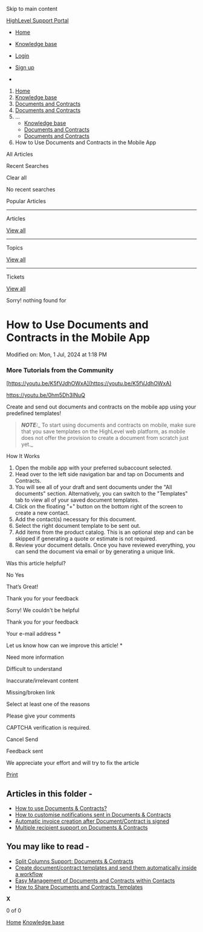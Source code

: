 Skip to main content

[ HighLevel Support Portal ](https://help.gohighlevel.com)

  * [ Home ](/support/home)
  * [ Knowledge base ](/support/solutions)

  * [Login](/support/login)
  * [Sign up](/support/signup)
  * 

  1. [Home](/support/home)
  2. [Knowledge base](/support/solutions)
  3. [Documents and Contracts](/support/solutions/48000453974)
  4. [Documents and Contracts](/support/solutions/folders/155000000203)
  5. ... 
     * [Knowledge base](/support/solutions)
     * [Documents and Contracts](/support/solutions/48000453974)
     * [Documents and Contracts](/support/solutions/folders/155000000203)
  6. How to Use Documents and Contracts in the Mobile App

All  Articles 

Recent Searches

Clear all

No recent searches

Popular Articles

* * *

Articles

[View all](/support/search/solutions)

* * *

Topics

[View all](/support/search/topics)

* * *

Tickets

[View all](/support/search/tickets)

Sorry! nothing found for   

# How to Use Documents and Contracts in the Mobile App

Modified on: Mon, 1 Jul, 2024 at 1:18 PM

### **More Tutorials from the Community**

[https://youtu.be/K5fVJdhOWxA](https://youtu.be/K5fVJdhOWxA​)

<https://youtu.be/0hm5Dh3INuQ>

Create and send out documents and contracts on the mobile app using your predefined templates!

> **_NOTE:_**_  To start using documents and contracts on mobile, make sure that you save templates on the HighLevel web platform, as mobile does not offer the provision to create a document from scratch just yet._

How It Works

  1. Open the mobile app with your preferred subaccount selected.
  2. Head over to the left side navigation bar and tap on Documents and Contracts.
  3. You will see all of your draft and sent documents under the "All documents" section. Alternatively, you can switch to the "Templates" tab to view all of your saved document templates.
  4. Click on the floating "+" button on the bottom right of the screen to create a new contact.
  5. Add the contact(s) necessary for this document.
  6. Select the right document template to be sent out.
  7. Add items from the product catalog. This is an optional step and can be skipped if generating a quote or estimate is not required.
  8. Review your document details. Once you have reviewed everything, you can send the document via email or by generating a unique link.

Was this article helpful?

No  Yes 

That’s Great!

Thank you for your feedback

Sorry! We couldn't be helpful

Thank you for your feedback

Your e-mail address *

Let us know how can we improve this article! *

Need more information 

Difficult to understand 

Inaccurate/irrelevant content 

Missing/broken link 

Select at least one of the reasons 

Please give your comments 

CAPTCHA verification is required. 

Cancel  Send 

Feedback sent

We appreciate your effort and will try to fix the article

[Print](javascript:print\(\))

## Articles in this folder -

  * [How to use Documents & Contracts?](/support/solutions/articles/155000000594-how-to-use-documents-contracts-)
  * [How to customise notifications sent in Documents & Contracts](/support/solutions/articles/155000001298-how-to-customise-notifications-sent-in-documents-contracts)
  * [Automatic invoice creation after Document/Contract is signed](/support/solutions/articles/155000001299-automatic-invoice-creation-after-document-contract-is-signed)
  * [Multiple recipient support on Documents & Contracts](/support/solutions/articles/155000001300-multiple-recipient-support-on-documents-contracts)

## You may like to read -

  * [Split Columns Support: Documents & Contracts](/support/solutions/articles/155000004041-split-columns-support-documents-contracts)
  * [Create document/contract templates and send them automatically inside a workflow](/support/solutions/articles/155000001301-create-document-contract-templates-and-send-them-automatically-inside-a-workflow)
  * [Easy Management of Documents and Contracts within Contacts](/support/solutions/articles/155000002526-easy-management-of-documents-and-contracts-within-contacts)
  * [How to Share Documents and Contracts Templates](/support/solutions/articles/155000002658-how-to-share-documents-and-contracts-templates)

**X**

0 of 0 []()

[Home](/support/home) [Knowledge base](/support/solutions)
